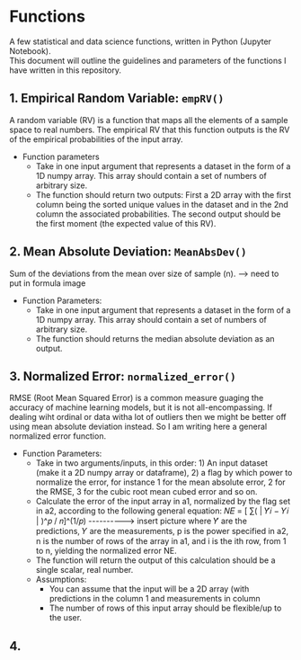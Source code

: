 # Functions
A few statistical and data science functions, written in Python (Jupyter Notebook).
<br>
This document will outline the guidelines and parameters of the functions I have written in this repository. 


## 1. Empirical Random Variable: `empRV()`
A random variable (RV) is a function that maps all the elements of a sample space to real numbers. The empirical RV that this function outputs is the RV of the empirical probabilities of the input array. 

- Function parameters
  - Take in one input argument that represents a dataset in the form of a 1D numpy array. This array should contain a set of numbers of arbitrary size.
  - The function should return two outputs: First a 2D array with the first column being the sorted unique values in the dataset and in the 2nd column the associated probabilities. The second output should be the first moment (the expected value of this RV).


## 2. Mean Absolute Deviation: `MeanAbsDev()`
Sum of the deviations from the mean over size of sample (n).
--> need to put in formula image

- Function Parameters:
  - Take in one input argument that represents a dataset in the form of a 1D numpy array. This array should contain a set of numbers of arbitrary size.
  - The function should returns the median absolute deviation as an output.

## 3. Normalized Error: `normalized_error()`
RMSE (Root Mean Squared Error) is a common measure guaging the accuracy of machine learning models, but it is not all-encompassing. If dealing wiht ordinal or data witha lot of outliers then we might be better off using mean absolute deviation instead. So I am writing here a general normalized error function.

- Function Parameters:
  - Take in two arguments/inputs, in this order: 1) An input dataset (make it a 2D numpy array or dataframe), 2) a flag by which power to normalize the error, for instance 1 for the mean absolute error, 2 for the RMSE, 3 for the cubic root mean cubed error and so on.
  - Calculate the error of the input array in a1, normalized by the flag set in a2, according to the following general equation: 
  𝑁𝐸 =   [ ∑( | 𝑌̂𝑖  − 𝑌𝑖 | )^𝑝 / 𝑛]^(1/𝑝) ----------> insert picture
 where  𝑌̂ are the predictions, 𝑌 are the measurements, p is the power specified in a2, n is the number of rows of the array in a1, and i is the ith row, from 1 to n, yielding the normalized error NE. 
  - The function will return the output of this calculation should be a single scalar, real number.
  - Assumptions: 
    -  You can assume that the input will be a 2D array (with predictions in the column 1 and
measurements in column 
    - The number of rows of this input array should be flexible/up to the user.

## 4. 
